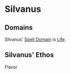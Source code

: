 # Silvanus

## Domains

Silvanus' [Spell Domain](../../../Magic/Spells/Spell%20Domains/{Spell%20Domains}.md) is [Life](../../../Magic/Spells/Spell%20Domains/Life.md).

## Silvanus' Ethos

Flavor
